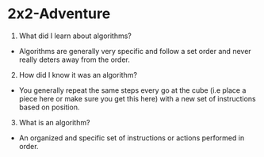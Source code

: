 # 2x2-Adventure

1. What did I learn about algorithms?
  - Algorithms are generally very specific and follow a set order and 
  never really deters away from the order.

2. How did I know it was an algorithm?
  - You generally repeat the same steps every go at the cube (i.e place a piece here
  or make sure you get this here) with a new set of instructions based on position.

3. What is an algorithm?
  - An organized and specific set of instructions or actions performed in order.
